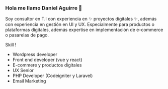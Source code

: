 ### Hola me llamo Daniel Aguirre 👋

Soy consultor en T.I con experiencia en ✨ proyectos digitales ✨, además con experiencia en gestión en UI y UX. Especialmente para productos o plataformas digitales, además expertise en implementación de e-commerce o pasarelas de pago.

Skill !

- Wordpress developer
-	Front end developer (vue y react)
-	E-commere y productos digitales
-	UX Senior 
-	PHP Developer (Codeigniter y Laravel)
-	Email Marketing





<!--
**daguigonz/daguigonz** is a ✨ _special_ ✨ repository because its `README.md` (this file) appears on your GitHub profile.

Here are some ideas to get you started:

- 🔭 I’m currently working on ...
- 🌱 I’m currently learning ...
- 👯 I’m looking to collaborate on ...
- 🤔 I’m looking for help with ...
- 💬 Ask me about ...
- 📫 How to reach me: ...
- 😄 Pronouns: ...
- ⚡ Fun fact: ...
-->
